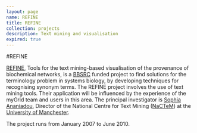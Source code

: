 ```yaml
---
layout: page
name: REFINE
title: REFINE
collection: projects
description: Text mining and visualisation
expired: true
---
```


#REFINE

[REFINE](http://www.nactem.ac.uk/pathtext/), Tools for the text mining-based visualisation of the provenance of biochemical networks, is a [BBSRC](http://www.bbsrc.ac.uk/) funded project
to find solutions for the terminology problem in systems biology, by developing techniques for recognising synonym terms.
The REFINE project involves the use of text mining tools. Their application will be influenced by the experience of the myGrid team and users in this area.
The principal investigator is [Sophia Ananiadou](http://www.nactem.ac.uk/staff/sophia.ananiadou/), Director of the National Centre for Text Mining ([NaCTeM](http://www.nactem.ac.uk/))
at the [University of Manchester](http://www.manchester.ac.uk/).

The project runs from January 2007 to June 2010.